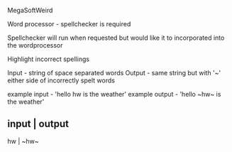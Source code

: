 MegaSoftWeird

Word processor - spellchecker is required

Spellchecker will run when requested but would like it to incorporated into the wordprocessor

Highlight incorrect spellings

Input - string of space separated words
Output - same string but with '~' either side of incorrectly spelt words

example input - 'hello hw is the weather'
example output - 'hello ~hw~ is the weather'

input | output
---
hw | ~hw~
